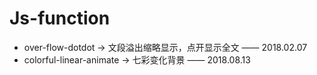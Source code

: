 # Js-function
* over-flow-dotdot -> 文段溢出缩略显示，点开显示全文 —— 2018.02.07
* colorful-linear-animate -> 七彩变化背景 —— 2018.08.13
